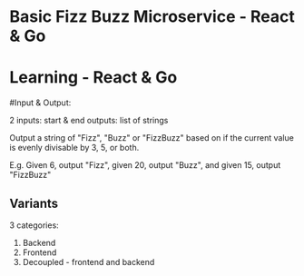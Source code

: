 # Basic Fizz Buzz Microservice - React & Go
# Learning - React & Go 

#Input & Output:

2 inputs: start  & end
outputs: list of strings

Output a string of "Fizz", "Buzz" or "FizzBuzz" based on if the current value is evenly divisable by 3, 5, or both.

E.g. Given 6, output "Fizz", 
     given 20, output "Buzz", 
     and given 15, output "FizzBuzz"

## Variants
3 categories:

1. Backend
2. Frontend
3. Decoupled - frontend and backend
